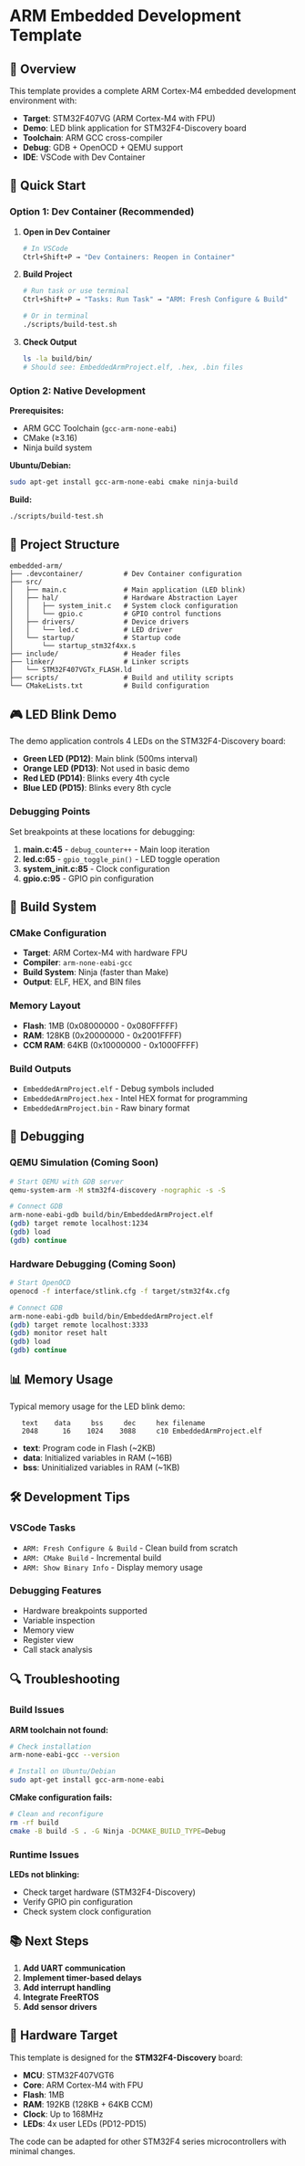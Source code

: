 # ARM Embedded Development Template

## 🎯 Overview

This template provides a complete ARM Cortex-M4 embedded development environment with:

- **Target**: STM32F407VG (ARM Cortex-M4 with FPU)
- **Demo**: LED blink application for STM32F4-Discovery board
- **Toolchain**: ARM GCC cross-compiler
- **Debug**: GDB + OpenOCD + QEMU support
- **IDE**: VSCode with Dev Container

## 🚀 Quick Start

### Option 1: Dev Container (Recommended)

1. **Open in Dev Container**
   ```bash
   # In VSCode
   Ctrl+Shift+P → "Dev Containers: Reopen in Container"
   ```

2. **Build Project**
   ```bash
   # Run task or use terminal
   Ctrl+Shift+P → "Tasks: Run Task" → "ARM: Fresh Configure & Build"
   
   # Or in terminal
   ./scripts/build-test.sh
   ```

3. **Check Output**
   ```bash
   ls -la build/bin/
   # Should see: EmbeddedArmProject.elf, .hex, .bin files
   ```

### Option 2: Native Development

**Prerequisites:**
- ARM GCC Toolchain (`gcc-arm-none-eabi`)
- CMake (≥3.16)
- Ninja build system

**Ubuntu/Debian:**
```bash
sudo apt-get install gcc-arm-none-eabi cmake ninja-build
```

**Build:**
```bash
./scripts/build-test.sh
```

## 📁 Project Structure

```
embedded-arm/
├── .devcontainer/          # Dev Container configuration
├── src/
│   ├── main.c              # Main application (LED blink)
│   ├── hal/                # Hardware Abstraction Layer
│   │   ├── system_init.c   # System clock configuration
│   │   └── gpio.c          # GPIO control functions
│   ├── drivers/            # Device drivers
│   │   └── led.c           # LED driver
│   └── startup/            # Startup code
│       └── startup_stm32f4xx.s
├── include/                # Header files
├── linker/                 # Linker scripts
│   └── STM32F407VGTx_FLASH.ld
├── scripts/                # Build and utility scripts
└── CMakeLists.txt          # Build configuration
```

## 🎮 LED Blink Demo

The demo application controls 4 LEDs on the STM32F4-Discovery board:

- **Green LED (PD12)**: Main blink (500ms interval)
- **Orange LED (PD13)**: Not used in basic demo
- **Red LED (PD14)**: Blinks every 4th cycle
- **Blue LED (PD15)**: Blinks every 8th cycle

### Debugging Points

Set breakpoints at these locations for debugging:

1. **main.c:45** - `debug_counter++` - Main loop iteration
2. **led.c:65** - `gpio_toggle_pin()` - LED toggle operation
3. **system_init.c:85** - Clock configuration
4. **gpio.c:95** - GPIO pin configuration

## 🔧 Build System

### CMake Configuration

- **Target**: ARM Cortex-M4 with hardware FPU
- **Compiler**: `arm-none-eabi-gcc`
- **Build System**: Ninja (faster than Make)
- **Output**: ELF, HEX, and BIN files

### Memory Layout

- **Flash**: 1MB (0x08000000 - 0x080FFFFF)
- **RAM**: 128KB (0x20000000 - 0x2001FFFF)
- **CCM RAM**: 64KB (0x10000000 - 0x1000FFFF)

### Build Outputs

- `EmbeddedArmProject.elf` - Debug symbols included
- `EmbeddedArmProject.hex` - Intel HEX format for programming
- `EmbeddedArmProject.bin` - Raw binary format

## 🐛 Debugging

### QEMU Simulation (Coming Soon)

```bash
# Start QEMU with GDB server
qemu-system-arm -M stm32f4-discovery -nographic -s -S

# Connect GDB
arm-none-eabi-gdb build/bin/EmbeddedArmProject.elf
(gdb) target remote localhost:1234
(gdb) load
(gdb) continue
```

### Hardware Debugging (Coming Soon)

```bash
# Start OpenOCD
openocd -f interface/stlink.cfg -f target/stm32f4x.cfg

# Connect GDB
arm-none-eabi-gdb build/bin/EmbeddedArmProject.elf
(gdb) target remote localhost:3333
(gdb) monitor reset halt
(gdb) load
(gdb) continue
```

## 📊 Memory Usage

Typical memory usage for the LED blink demo:

```
   text    data     bss     dec     hex filename
   2048      16    1024    3088     c10 EmbeddedArmProject.elf
```

- **text**: Program code in Flash (~2KB)
- **data**: Initialized variables in RAM (~16B)
- **bss**: Uninitialized variables in RAM (~1KB)

## 🛠️ Development Tips

### VSCode Tasks

- `ARM: Fresh Configure & Build` - Clean build from scratch
- `ARM: CMake Build` - Incremental build
- `ARM: Show Binary Info` - Display memory usage

### Debugging Features

- Hardware breakpoints supported
- Variable inspection
- Memory view
- Register view
- Call stack analysis

## 🔍 Troubleshooting

### Build Issues

**ARM toolchain not found:**
```bash
# Check installation
arm-none-eabi-gcc --version

# Install on Ubuntu/Debian
sudo apt-get install gcc-arm-none-eabi
```

**CMake configuration fails:**
```bash
# Clean and reconfigure
rm -rf build
cmake -B build -S . -G Ninja -DCMAKE_BUILD_TYPE=Debug
```

### Runtime Issues

**LEDs not blinking:**
- Check target hardware (STM32F4-Discovery)
- Verify GPIO pin configuration
- Check system clock configuration

## 📚 Next Steps

1. **Add UART communication**
2. **Implement timer-based delays**
3. **Add interrupt handling**
4. **Integrate FreeRTOS**
5. **Add sensor drivers**

## 🎯 Hardware Target

This template is designed for the **STM32F4-Discovery** board:

- **MCU**: STM32F407VGT6
- **Core**: ARM Cortex-M4 with FPU
- **Flash**: 1MB
- **RAM**: 192KB (128KB + 64KB CCM)
- **Clock**: Up to 168MHz
- **LEDs**: 4x user LEDs (PD12-PD15)

The code can be adapted for other STM32F4 series microcontrollers with minimal changes.